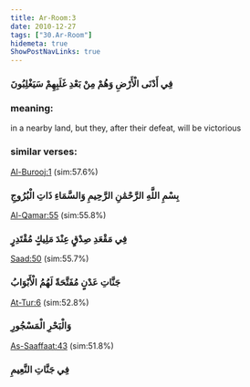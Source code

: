 ```yaml
---
title: Ar-Room:3
date: 2010-12-27
tags: ["30.Ar-Room"]
hidemeta: true 
ShowPostNavLinks: true 
---
```

### فِي أَدْنَى الْأَرْضِ وَهُمْ مِنْ بَعْدِ غَلَبِهِمْ سَيَغْلِبُونَ
### meaning: 
in a nearby land, but they, after their defeat, will be victorious
### similar verses: 

[Al-Burooj:1](/85/1) (sim:57.6%)

### بِسْمِ اللَّهِ الرَّحْمَٰنِ الرَّحِيمِ وَالسَّمَاءِ ذَاتِ الْبُرُوجِ

[Al-Qamar:55](/54/55) (sim:55.8%)

### فِي مَقْعَدِ صِدْقٍ عِنْدَ مَلِيكٍ مُقْتَدِرٍ

[Saad:50](/38/50) (sim:55.7%)

### جَنَّاتِ عَدْنٍ مُفَتَّحَةً لَهُمُ الْأَبْوَابُ

[At-Tur:6](/52/6) (sim:52.8%)

### وَالْبَحْرِ الْمَسْجُورِ

[As-Saaffaat:43](/37/43) (sim:51.8%)

### فِي جَنَّاتِ النَّعِيمِ
